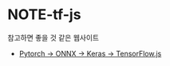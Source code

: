 # NOTE-tf-js
참고하면 좋을 것 같은 웹사이트
- [Pytorch → ONNX → Keras → TensorFlow.js](https://swyoon.notion.site/PyTorch-to-TF-js-Conversion-9eb8062fa524429c9c8df73b03a09c71)
